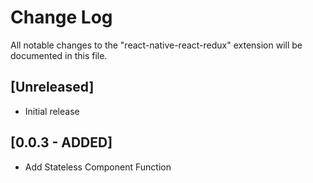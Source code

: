 # Change Log
All notable changes to the "react-native-react-redux" extension will be documented in this file.

## [Unreleased]
- Initial release

## [0.0.3 - ADDED]

- Add Stateless Component Function